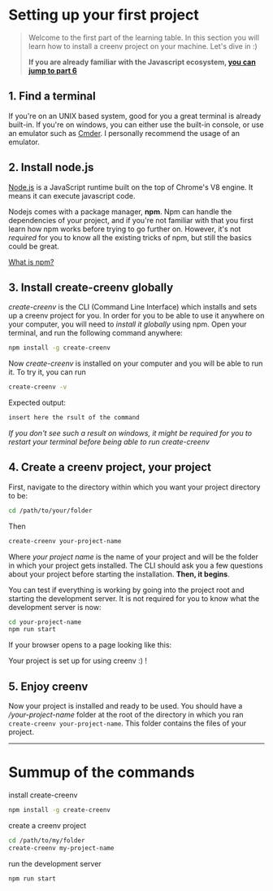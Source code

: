 # Setting up your first project

> Welcome to the first part of the learning table. In this section you will learn how to install a creenv project on your machine. Let's dive in :) 
>
> **If you are already familiar with the Javascript ecosystem, [you can jump to part 6]()**

## 1. Find a terminal

If you're on an UNIX based system, good for you a great terminal is already built-in. If you're on windows, you can either use the built-in console, or use an emulator such as [Cmder](http://cmder.net/). I personally recommend the usage of an emulator.

## 2. Install node.js

[Node.js](https://nodejs.org/en/) is a JavaScript runtime built on the top of Chrome's V8 engine. It means it can execute javascript code.

Nodejs comes with a package manager, **npm**. Npm can handle the dependencies of your project, and if you're not familiar with that you first learn how npm works before trying to go further on. However, it's not *required* for you to know all the existing tricks of npm, but still the basics could be great.

[What is npm?](https://docs.npmjs.com/getting-started/what-is-npm)

## 3. Install create-creenv globally 

*create-creenv* is the CLI (Command Line Interface) which installs and sets up a creenv project for you. In order for you to be able to use it anywhere on your computer, you will need to *install it globally* using npm. Open your terminal, and run the following command anywhere:

```bash
npm install -g create-creenv
```

Now *create-creenv* is installed on your computer and you will be able to run it. To try it, you can run

```bash
create-creenv -v
```

Expected output:

```bash
insert here the rsult of the command 
```

*If you don't see such a result on windows, it might be required for you to restart your terminal before being able to run create-creenv*

## 4. Create a creenv project, your project

First, navigate to the directory within which you want your project directory to be:

```bash
cd /path/to/your/folder
```

Then 

```bash
create-creenv your-project-name
```

Where *your project name* is the name of your project and will be the folder in which your project gets installed. The CLI should ask you a few questions about your project before starting the installation. **Then, it begins**. 

You can test if everything is working by going into the project root and starting the development server. It is not required for you to know what the development server is now:

```bash
cd your-project-name
npm run start
```

If your browser opens to a page looking like this:

<insert boilerplate image here>

Your project is set up for using creenv :) !

## 5. Enjoy creenv

Now your project is installed and ready to be used. You should have a */your-project-name* folder at the root of the directory in which you ran `create-creenv your-project-name`. This folder contains the files of your project.

___

# Summup of the commands 

install create-creenv 

```bash
npm install -g create-creenv
```

create a creenv project 

```bash 
cd /path/to/my/folder
create-creenv my-project-name
```

run the development server

```bash
npm run start
```













